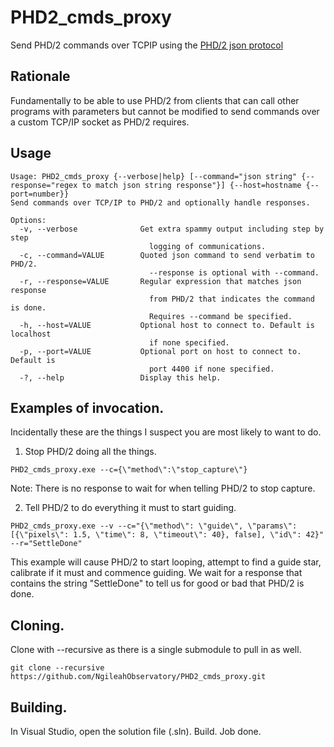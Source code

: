 # PHD2_cmds_proxy
Send PHD/2 commands over TCPIP using the [PHD/2 json protocol](https://github.com/OpenPHDGuiding/phd2/wiki/EventMonitoring)

## Rationale

Fundamentally to be able to use PHD/2 from clients that can call other programs with parameters but cannot be modified to send commands over a custom TCP/IP socket as PHD/2 requires.

## Usage

```
Usage: PHD2_cmds_proxy {--verbose|help} [--command="json string" {--response="regex to match json string response"}] {--host=hostname {--port=number}}
Send commands over TCP/IP to PHD/2 and optionally handle responses.

Options:
  -v, --verbose              Get extra spammy output including step by step
                               logging of communications.
  -c, --command=VALUE        Quoted json command to send verbatim to PHD/2.
                               --response is optional with --command.
  -r, --response=VALUE       Regular expression that matches json response
                               from PHD/2 that indicates the command is done.
                               Requires --command be specified.
  -h, --host=VALUE           Optional host to connect to. Default is localhost
                               if none specified.
  -p, --port=VALUE           Optional port on host to connect to. Default is
                               port 4400 if none specified.
  -?, --help                 Display this help.
```

## Examples of invocation.

Incidentally these are the things I suspect you are most likely to want to do.

1. Stop PHD/2 doing all the things.

```
PHD2_cmds_proxy.exe --c={\"method\":\"stop_capture\"}
```

Note: There is no response to wait for when telling PHD/2 to stop capture.

2. Tell PHD/2 to do everything it must to start guiding.

```
PHD2_cmds_proxy.exe --v --c="{\"method\": \"guide\", \"params\": [{\"pixels\": 1.5, \"time\": 8, \"timeout\": 40}, false], \"id\": 42}" --r="SettleDone"
```

This example will cause PHD/2 to start looping, attempt to find a guide star, calibrate if it must and commence guiding. We wait for a response that contains the string "SettleDone" to tell us for good or bad that PHD/2 is done.

## Cloning.

Clone with --recursive as there is a single submodule to pull in as well.

```
git clone --recursive https://github.com/NgileahObservatory/PHD2_cmds_proxy.git
```

## Building.

In Visual Studio, open the solution file (.sln). Build. Job done.
